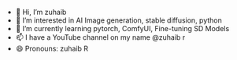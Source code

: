 - 👋 Hi, I’m zuhaib
- 👀 I’m interested in AI Image generation, stable diffusion, python
- 🌱 I’m currently learning pytorch, ComfyUI, Fine-tuning SD Models
- 📫 I have a YouTube channel on my name @zuhaib r
- 😄 Pronouns: zuhaib R

<!---
techzuhaib/techzuhaib is a ✨ special ✨ repository because its `README.md` (this file) appears on your GitHub profile.
You can click the Preview link to take a look at your changes.
--->
